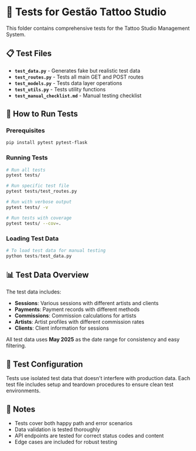 # 🧪 Tests for Gestão Tattoo Studio

This folder contains comprehensive tests for the Tattoo Studio Management System.

## 📋 Test Files

- **`test_data.py`** - Generates fake but realistic test data
- **`test_routes.py`** - Tests all main GET and POST routes
- **`test_models.py`** - Tests data layer operations
- **`test_utils.py`** - Tests utility functions
- **`test_manual_checklist.md`** - Manual testing checklist

## 🚀 How to Run Tests

### Prerequisites
```bash
pip install pytest pytest-flask
```

### Running Tests
```bash
# Run all tests
pytest tests/

# Run specific test file
pytest tests/test_routes.py

# Run with verbose output
pytest tests/ -v

# Run tests with coverage
pytest tests/ --cov=.
```

### Loading Test Data
```python
# To load test data for manual testing
python tests/test_data.py
```

## 📊 Test Data Overview

The test data includes:
- **Sessions**: Various sessions with different artists and clients
- **Payments**: Payment records with different methods
- **Commissions**: Commission calculations for artists
- **Artists**: Artist profiles with different commission rates
- **Clients**: Client information for sessions

All test data uses **May 2025** as the date range for consistency and easy filtering.

## 🔧 Test Configuration

Tests use isolated test data that doesn't interfere with production data. Each test file includes setup and teardown procedures to ensure clean test environments.

## 📝 Notes

- Tests cover both happy path and error scenarios
- Data validation is tested thoroughly
- API endpoints are tested for correct status codes and content
- Edge cases are included for robust testing
